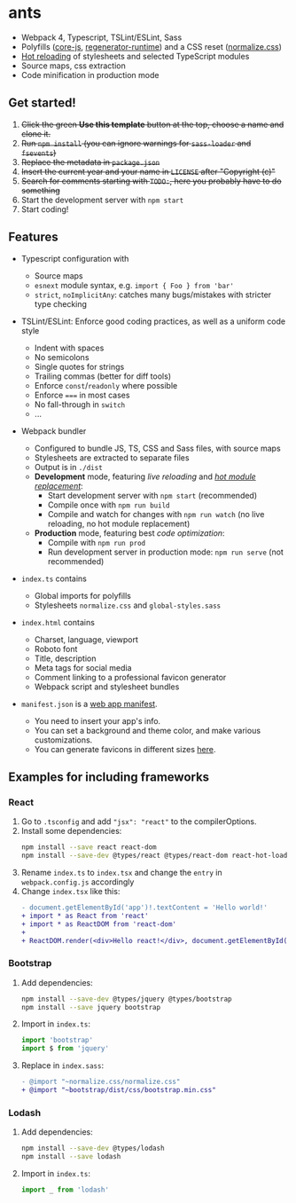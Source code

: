 # ants

- Webpack 4, Typescript, TSLint/ESLint, Sass
- Polyfills ([core-js](https://github.com/zloirock/core-js), [regenerator-runtime](https://github.com/facebook/regenerator/tree/master/packages/regenerator-runtime)) and a CSS reset ([normalize.css](https://necolas.github.io/normalize.css/))
- [Hot reloading](https://webpack.js.org/concepts/hot-module-replacement) of stylesheets and selected TypeScript modules
- Source maps, css extraction
- Code minification in production mode

## Get started!

1. ~~Click the green **Use this template** button at the top, choose a name and clone it.~~
2. ~~Run `npm install` (you can ignore warnings for `sass-loader` and `fsevents`)~~
3. ~~Replace the metadata in `package.json`~~
4. ~~Insert the current year and your name in `LICENSE` after "Copyright (c)"~~
5. ~~Search for comments starting with `TODO:`, here you probably have to do something~~
6. Start the development server with `npm start`
7. Start coding!

## Features

- Typescript configuration with
  - Source maps
  - `esnext` module syntax, e.g. `import { Foo } from 'bar'`
  - `strict`, `noImplicitAny`: catches many bugs/mistakes with stricter type checking

- TSLint/ESLint: Enforce good coding practices, as well as a uniform code style
  - Indent with spaces
  - No semicolons
  - Single quotes for strings
  - Trailing commas (better for diff tools)
  - Enforce `const`/`readonly` where possible
  - Enforce `===` in most cases
  - No fall-through in `switch`
  - ...

- Webpack bundler
  - Configured to bundle JS, TS, CSS and Sass files, with source maps
  - Stylesheets are extracted to separate files
  - Output is in `./dist`
  - **Development** mode, featuring _live reloading_ and _[hot module replacement](https://webpack.js.org/concepts/hot-module-replacement)_:
    - Start development server with `npm start` (recommended)
    - Compile once with `npm run build`
    - Compile and watch for changes with `npm run watch` (no live reloading, no hot module replacement)
  - **Production** mode, featuring best _code optimization_:
    - Compile with `npm run prod`
    - Run development server in production mode: `npm run serve` (not recommended)

- `index.ts` contains
  - Global imports for polyfills
  - Stylesheets `normalize.css` and `global-styles.sass`

- `index.html` contains
  - Charset, language, viewport
  - Roboto font
  - Title, description
  - Meta tags for social media
  - Comment linking to a professional favicon generator
  - Webpack script and stylesheet bundles

- `manifest.json` is a [web app manifest](https://developers.google.com/web/fundamentals/web-app-manifest).
  - You need to insert your app's info.
  - You can set a background and theme color, and make various customizations.
  - You can generate favicons in different sizes [here](https://realfavicongenerator.net/).

## Examples for including frameworks

### React

1. Go to `.tsconfig` and add `"jsx": "react"` to the compilerOptions.
2. Install some dependencies:
   ```bash
   npm install --save react react-dom
   npm install --save-dev @types/react @types/react-dom react-hot-loader
   ```
3. Rename `index.ts` to `index.tsx` and change the `entry` in `webpack.config.js` accordingly
4. Change `index.tsx` like this:
   ```diff
   - document.getElementById('app')!.textContent = 'Hello world!'
   + import * as React from 'react'
   + import * as ReactDOM from 'react-dom'
   +
   + ReactDOM.render(<div>Hello react!</div>, document.getElementById('app'))
   ```

### Bootstrap

1. Add dependencies:
   ```bash
   npm install --save-dev @types/jquery @types/bootstrap
   npm install --save jquery bootstrap
   ```
2. Import in `index.ts`:
   ```ts
   import 'bootstrap'
   import $ from 'jquery'
   ```
3. Replace in `index.sass`:
   ```diff
   - @import "~normalize.css/normalize.css"
   + @import "~bootstrap/dist/css/bootstrap.min.css"
   ```

### Lodash

1. Add dependencies:
   ```bash
   npm install --save-dev @types/lodash
   npm install --save lodash
   ```
2. Import in `index.ts`:
   ```ts
   import _ from 'lodash'
   ```
